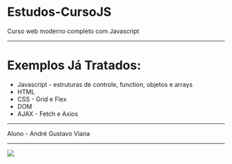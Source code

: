 # Estudos-CursoJS
Curso web moderno completo com Javascript

--------------------------------------------------------------------------------------------------------

# Exemplos Já Tratados: 
* Javascript - estruturas de controle, function, objetos e arrays 
* HTML 
* CSS - Grid e Flex
* DOM 
* AJAX - Fetch e Axios 

--------------------------------------------------------------------------------------------------------

Aluno - André Gustavo Viana 

--------------------------------------------------------------------------------------------------------

<img src='http://files.cod3r.com.br/curso-web/logo.png'>